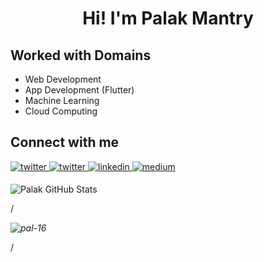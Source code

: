 

<h1 align="center">Hi! I'm Palak Mantry</h1>


## Worked with Domains

- Web Development
- App Development (Flutter)
- Machine Learning 
- Cloud Computing

## Connect with me  
<p>
<a href="https://twitter.com/MantryPalak" target="_blank">
<img src=https://img.shields.io/badge/twitter-%2300acee.svg?&style=for-the-badge&logo=twitter&logoColor=white alt=twitter style="margin-bottom: 5px;" />
</a>

<a href="mailto:mantrypalak@gmail.com" target="_blank">
<img src=https://img.shields.io/badge/Gmail-D14836?style=for-the-badge&logo=gmail&logoColor=white alt=twitter style="margin-bottom: 5px;" />
</a>
<a href="https://www.linkedin.com/in/palak-mantry/" target="_blank">
<img src=https://img.shields.io/badge/linkedin-%231E77B5.svg?&style=for-the-badge&logo=linkedin&logoColor=white alt=linkedin style="margin-bottom: 5px;" />
</a>
<a href="https://dscvjti.medium.com/" target="_blank">
<img src=https://img.shields.io/badge/medium-%23292929.svg?&style=for-the-badge&logo=medium&logoColor=white alt=medium style="margin-bottom: 5px;" />
</a>  
</p>

![Palak GitHub Stats](https://github-readme-stats.vercel.app/api?username=pal-16&count_private=true&show_icons=true&include_all_commits=true)

/*<p align="left"><img align="center" src="https://github-readme-streak-stats.herokuapp.com/?user=pal-16&theme=vue-white" alt="pal-16" /></p>*/


